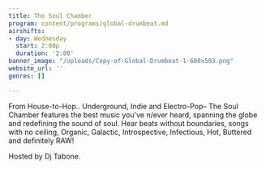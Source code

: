 ```yaml
---
title: The Soul Chamber
program: content/programs/global-drumbeat.md
airshifts:
- day: Wednesday
  start: 2:00p
  duration: '2:00'
banner_image: "/uploads/Copy-of-Global-Drumbeat-1-600x503.png"
website_url: ''
genres: []

---
```

From House-to-Hop.. Underground, Indie and Electro-Pop– The Soul Chamber features the best music you've n/ever heard, spanning the globe and redefining the sound of soul. Hear beats without boundaries, songs with no ceiling, Organic, Galactic, Introspective, Infectious, Hot, Buttered and definitely RAW!

Hosted by Dj Tabone.
